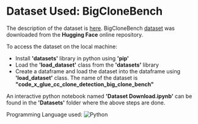 # __Dataset Used: BigCloneBench__

The description of the dataset is [here](https://github.com/clonebench/BigCloneBench).
BigCloneBench [dataset](https://huggingface.co/datasets/code_x_glue_cc_clone_detection_big_clone_bench) was downloaded from the __Hugging Face__ online repository.

To access the dataset on the local machine:
* Install __'datasets'__ library in python using __'pip'__
* Load the __'load_dataset'__ class from the __'datasets'__ library
* Create a dataframe and load the dataset into the dataframe using __'load_dataset'__ class. The name of the dataset is __"code_x_glue_cc_clone_detection_big_clone_bench"__

An interactive python notebook named __'Dataset Download.ipynb'__ can be found in the __'Datasets'__ folder where the above steps are done.

Programming Language used: ![Python](https://img.shields.io/badge/Python-3.8-blue)
